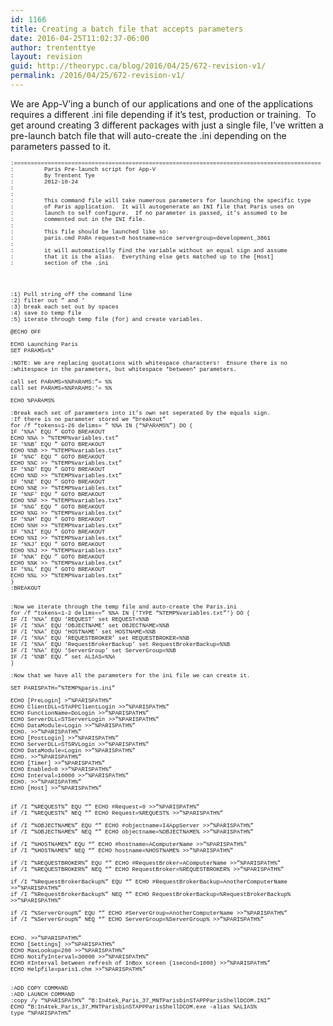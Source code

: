 ```yaml
---
id: 1166
title: Creating a batch file that accepts parameters
date: 2016-04-25T11:02:37-06:00
author: trententtye
layout: revision
guid: http://theorypc.ca/blog/2016/04/25/672-revision-v1/
permalink: /2016/04/25/672-revision-v1/
---
```

We are App-V&#8217;ing a bunch of our applications and one of the applications requires a different .ini file depending if it&#8217;s test, production or training. &nbsp;To get around creating 3 different packages with just a single file, I&#8217;ve written a pre-launch batch file that will auto-create the .ini depending on the parameters passed to it.

<div>
  <span style="font-family: Courier New, Courier, monospace; font-size: xx-small;">:===========================================================================================</span>
</div>

<div>
  <span style="font-family: Courier New, Courier, monospace; font-size: xx-small;">: &nbsp; &nbsp; &nbsp; &nbsp; Paris Pre-launch script for App-V</span>
</div>

<div>
  <span style="font-family: Courier New, Courier, monospace; font-size: xx-small;">: &nbsp; &nbsp; &nbsp; &nbsp; By Trentent Tye</span>
</div>

<div>
  <span style="font-family: Courier New, Courier, monospace; font-size: xx-small;">: &nbsp; &nbsp; &nbsp; &nbsp; 2012-10-24</span>
</div>

<div>
  <span style="font-family: Courier New, Courier, monospace; font-size: xx-small;">:</span>
</div>

<div>
  <span style="font-family: Courier New, Courier, monospace; font-size: xx-small;">:</span>
</div>

<div>
  <span style="font-family: Courier New, Courier, monospace; font-size: xx-small;">: &nbsp; &nbsp; &nbsp; &nbsp; This command file will take numerous parameters for launching the specific type</span>
</div>

<div>
  <span style="font-family: Courier New, Courier, monospace; font-size: xx-small;">: &nbsp; &nbsp; &nbsp; &nbsp; of Paris application. &nbsp;It will autogenerate an INI file that Paris uses on</span>
</div>

<div>
  <span style="font-family: Courier New, Courier, monospace; font-size: xx-small;">: &nbsp; &nbsp; &nbsp; &nbsp; launch to self configure. &nbsp;If no parameter is passed, it&#8217;s assumed to be</span>
</div>

<div>
  <span style="font-family: Courier New, Courier, monospace; font-size: xx-small;">: &nbsp; &nbsp; &nbsp; &nbsp; commented out in the INI file.</span>
</div>

<div>
  <span style="font-family: Courier New, Courier, monospace; font-size: xx-small;">:&nbsp;</span>
</div>

<div>
  <span style="font-family: Courier New, Courier, monospace; font-size: xx-small;">: &nbsp; &nbsp; &nbsp; &nbsp; This file should be launched like so:</span>
</div>

<div>
  <span style="font-family: Courier New, Courier, monospace; font-size: xx-small;">: &nbsp; &nbsp; &nbsp; &nbsp; paris.cmd PARA request=0 hostname=nice servergroup=development_3861</span>
</div>

<div>
  <span style="font-family: Courier New, Courier, monospace; font-size: xx-small;">:</span>
</div>

<div>
  <span style="font-family: Courier New, Courier, monospace; font-size: xx-small;">: &nbsp; &nbsp; &nbsp; &nbsp; it will automatically find the variable without an equal sign and assume</span>
</div>

<div>
  <span style="font-family: Courier New, Courier, monospace; font-size: xx-small;">: &nbsp; &nbsp; &nbsp; &nbsp; that it is the alias. &nbsp;Everything else gets matched up to the [Host]</span>
</div>

<div>
  <span style="font-family: Courier New, Courier, monospace; font-size: xx-small;">: &nbsp; &nbsp; &nbsp; &nbsp; section of the .ini</span>
</div>

<div>
  <span style="font-family: Courier New, Courier, monospace; font-size: xx-small;"><br /></span>
</div>

<div>
  <span style="font-family: Courier New, Courier, monospace; font-size: xx-small;"><br /></span>
</div>

<div>
  <span style="font-family: Courier New, Courier, monospace; font-size: xx-small;"><br /></span>
</div>

<div>
  <span style="font-family: Courier New, Courier, monospace; font-size: xx-small;"><br /></span>
</div>

<div>
  <span style="font-family: Courier New, Courier, monospace; font-size: xx-small;">:1) Pull string off the command line</span>
</div>

<div>
  <span style="font-family: Courier New, Courier, monospace; font-size: xx-small;">:2) filter out &#8221; and &#8216;</span>
</div>

<div>
  <span style="font-family: Courier New, Courier, monospace; font-size: xx-small;">:3) break each set out by spaces</span>
</div>

<div>
  <span style="font-family: Courier New, Courier, monospace; font-size: xx-small;">:4) save to temp file</span>
</div>

<div>
  <span style="font-family: Courier New, Courier, monospace; font-size: xx-small;">:5) iterate through temp file (for) and create variables.</span>
</div>

<div>
  <span style="font-family: Courier New, Courier, monospace; font-size: xx-small;"><br /></span>
</div>

<div>
  <span style="font-family: Courier New, Courier, monospace; font-size: xx-small;">@ECHO OFF</span>
</div>

<div>
  <span style="font-family: Courier New, Courier, monospace; font-size: xx-small;"><br /></span>
</div>

<div>
  <span style="font-family: Courier New, Courier, monospace; font-size: xx-small;">ECHO Launching Paris</span>
</div>

<div>
  <span style="font-family: Courier New, Courier, monospace; font-size: xx-small;">SET PARAMS=%*</span>
</div>

<div>
  <span style="font-family: Courier New, Courier, monospace; font-size: xx-small;"><br /></span>
</div>

<div>
  <span style="font-family: Courier New, Courier, monospace; font-size: xx-small;">:NOTE: We are replacing quotations with whitespace characters! &nbsp;Ensure there is no</span>
</div>

<div>
  <span style="font-family: Courier New, Courier, monospace; font-size: xx-small;">:whitespace in the parameters, but whitespace *between* parameters.</span>
</div>

<div>
  <span style="font-family: Courier New, Courier, monospace; font-size: xx-small;"><br /></span>
</div>

<div>
  <span style="font-family: Courier New, Courier, monospace; font-size: xx-small;">call set PARAMS=%%PARAMS:&#8221;= %%</span>
</div>

<div>
  <span style="font-family: Courier New, Courier, monospace; font-size: xx-small;">call set PARAMS=%%PARAMS:&#8217;= %%</span>
</div>

<div>
  <span style="font-family: Courier New, Courier, monospace; font-size: xx-small;"><br /></span>
</div>

<div>
  <span style="font-family: Courier New, Courier, monospace; font-size: xx-small;">ECHO %PARAMS%</span>
</div>

<div>
  <span style="font-family: Courier New, Courier, monospace; font-size: xx-small;"><br /></span>
</div>

<div>
  <span style="font-family: Courier New, Courier, monospace; font-size: xx-small;">:Break each set of parameters into it&#8217;s own set seperated by the equals sign.</span>
</div>

<div>
  <span style="font-family: Courier New, Courier, monospace; font-size: xx-small;">:If there is no parameter stored we &#8220;breakout&#8221;</span>
</div>

<div>
  <span style="font-family: Courier New, Courier, monospace; font-size: xx-small;">for /f &#8220;tokens=1-26 delims= &#8221; %%A IN (&#8220;%PARAMS%&#8221;) DO (</span>
</div>

<div>
  <span style="font-family: Courier New, Courier, monospace; font-size: xx-small;">IF &#8216;%%A&#8217; EQU &#8221; GOTO BREAKOUT</span>
</div>

<div>
  <span style="font-family: Courier New, Courier, monospace; font-size: xx-small;">ECHO %%A > &#8220;%TEMP%variables.txt&#8221;</span>
</div>

<div>
  <span style="font-family: Courier New, Courier, monospace; font-size: xx-small;">IF &#8216;%%B&#8217; EQU &#8221; GOTO BREAKOUT</span>
</div>

<div>
  <span style="font-family: Courier New, Courier, monospace; font-size: xx-small;">ECHO %%B >> &#8220;%TEMP%variables.txt&#8221;</span>
</div>

<div>
  <span style="font-family: Courier New, Courier, monospace; font-size: xx-small;">IF &#8216;%%C&#8217; EQU &#8221; GOTO BREAKOUT</span>
</div>

<div>
  <span style="font-family: Courier New, Courier, monospace; font-size: xx-small;">ECHO %%C >> &#8220;%TEMP%variables.txt&#8221;</span>
</div>

<div>
  <span style="font-family: Courier New, Courier, monospace; font-size: xx-small;">IF &#8216;%%D&#8217; EQU &#8221; GOTO BREAKOUT</span>
</div>

<div>
  <span style="font-family: Courier New, Courier, monospace; font-size: xx-small;">ECHO %%D >> &#8220;%TEMP%variables.txt&#8221;</span>
</div>

<div>
  <span style="font-family: Courier New, Courier, monospace; font-size: xx-small;">IF &#8216;%%E&#8217; EQU &#8221; GOTO BREAKOUT</span>
</div>

<div>
  <span style="font-family: Courier New, Courier, monospace; font-size: xx-small;">ECHO %%E >> &#8220;%TEMP%variables.txt&#8221;</span>
</div>

<div>
  <span style="font-family: Courier New, Courier, monospace; font-size: xx-small;">IF &#8216;%%F&#8217; EQU &#8221; GOTO BREAKOUT</span>
</div>

<div>
  <span style="font-family: Courier New, Courier, monospace; font-size: xx-small;">ECHO %%F >> &#8220;%TEMP%variables.txt&#8221;</span>
</div>

<div>
  <span style="font-family: Courier New, Courier, monospace; font-size: xx-small;">IF &#8216;%%G&#8217; EQU &#8221; GOTO BREAKOUT</span>
</div>

<div>
  <span style="font-family: Courier New, Courier, monospace; font-size: xx-small;">ECHO %%G >> &#8220;%TEMP%variables.txt&#8221;</span>
</div>

<div>
  <span style="font-family: Courier New, Courier, monospace; font-size: xx-small;">IF &#8216;%%H&#8217; EQU &#8221; GOTO BREAKOUT</span>
</div>

<div>
  <span style="font-family: Courier New, Courier, monospace; font-size: xx-small;">ECHO %%H >> &#8220;%TEMP%variables.txt&#8221;</span>
</div>

<div>
  <span style="font-family: Courier New, Courier, monospace; font-size: xx-small;">IF &#8216;%%I&#8217; EQU &#8221; GOTO BREAKOUT</span>
</div>

<div>
  <span style="font-family: Courier New, Courier, monospace; font-size: xx-small;">ECHO %%I >> &#8220;%TEMP%variables.txt&#8221;</span>
</div>

<div>
  <span style="font-family: Courier New, Courier, monospace; font-size: xx-small;">IF &#8216;%%J&#8217; EQU &#8221; GOTO BREAKOUT</span>
</div>

<div>
  <span style="font-family: Courier New, Courier, monospace; font-size: xx-small;">ECHO %%J >> &#8220;%TEMP%variables.txt&#8221;</span>
</div>

<div>
  <span style="font-family: Courier New, Courier, monospace; font-size: xx-small;">IF &#8216;%%K&#8217; EQU &#8221; GOTO BREAKOUT</span>
</div>

<div>
  <span style="font-family: Courier New, Courier, monospace; font-size: xx-small;">ECHO %%K >> &#8220;%TEMP%variables.txt&#8221;</span>
</div>

<div>
  <span style="font-family: Courier New, Courier, monospace; font-size: xx-small;">IF &#8216;%%L&#8217; EQU &#8221; GOTO BREAKOUT</span>
</div>

<div>
  <span style="font-family: Courier New, Courier, monospace; font-size: xx-small;">ECHO %%L >> &#8220;%TEMP%variables.txt&#8221;</span>
</div>

<div>
  <span style="font-family: Courier New, Courier, monospace; font-size: xx-small;">)</span>
</div>

<div>
  <span style="font-family: Courier New, Courier, monospace; font-size: xx-small;">:BREAKOUT</span>
</div>

<div>
  <span style="font-family: Courier New, Courier, monospace; font-size: xx-small;"><br /></span>
</div>

<div>
  <span style="font-family: Courier New, Courier, monospace; font-size: xx-small;"><br /></span>
</div>

<div>
  <span style="font-family: Courier New, Courier, monospace; font-size: xx-small;">:Now we iterate through the temp file and auto-create the Paris.ini</span>
</div>

<div>
  <span style="font-family: Courier New, Courier, monospace; font-size: xx-small;">for /f &#8220;tokens=1-2 delims==&#8221; %%A IN (&#8216;TYPE &#8220;%TEMP%variables.txt&#8221;&#8216;) DO (</span>
</div>

<div>
  <span style="font-family: Courier New, Courier, monospace; font-size: xx-small;">IF /I &#8216;%%A&#8217; EQU &#8216;REQUEST&#8217; set REQUEST=%%B</span>
</div>

<div>
  <span style="font-family: Courier New, Courier, monospace; font-size: xx-small;">IF /I &#8216;%%A&#8217; EQU &#8216;OBJECTNAME&#8217; set OBJECTNAME=%%B</span>
</div>

<div>
  <span style="font-family: Courier New, Courier, monospace; font-size: xx-small;">IF /I &#8216;%%A&#8217; EQU &#8216;HOSTNAME&#8217; set HOSTNAME=%%B</span>
</div>

<div>
  <span style="font-family: Courier New, Courier, monospace; font-size: xx-small;">IF /I &#8216;%%A&#8217; EQU &#8216;REQUESTBROKER&#8217; set REQUESTBROKER=%%B</span>
</div>

<div>
  <span style="font-family: Courier New, Courier, monospace; font-size: xx-small;">IF /I &#8216;%%A&#8217; EQU &#8216;RequestBrokerBackup&#8217; set RequestBrokerBackup=%%B</span>
</div>

<div>
  <span style="font-family: Courier New, Courier, monospace; font-size: xx-small;">IF /I &#8216;%%A&#8217; EQU &#8216;ServerGroup&#8217; set ServerGroup=%%B</span>
</div>

<div>
  <span style="font-family: Courier New, Courier, monospace; font-size: xx-small;">IF /I &#8216;%%B&#8217; EQU &#8221; set ALIAS=%%A</span>
</div>

<div>
  <span style="font-family: Courier New, Courier, monospace; font-size: xx-small;">)</span>
</div>

<div>
  <span style="font-family: Courier New, Courier, monospace; font-size: xx-small;"><br /></span>
</div>

<div>
  <span style="font-family: Courier New, Courier, monospace; font-size: xx-small;">:Now that we have all the parameters for the ini file we can create it.</span>
</div>

<div>
  <span style="font-family: Courier New, Courier, monospace; font-size: xx-small;"><br /></span>
</div>

<div>
  <span style="font-family: Courier New, Courier, monospace; font-size: xx-small;">SET PARISPATH=&#8221;%TEMP%paris.ini&#8221;</span>
</div>

<div>
  <span style="font-family: Courier New, Courier, monospace; font-size: xx-small;"><br /></span>
</div>

<div>
  <span style="font-family: Courier New, Courier, monospace; font-size: xx-small;">ECHO [PreLogin] >&#8221;%PARISPATH%&#8221;</span>
</div>

<div>
  <span style="font-family: Courier New, Courier, monospace; font-size: xx-small;">ECHO ClientDLL=STAPPClientLogin >>&#8221;%PARISPATH%&#8221;</span>
</div>

<div>
  <span style="font-family: Courier New, Courier, monospace; font-size: xx-small;">ECHO FunctionName=DoLogin >>&#8221;%PARISPATH%&#8221;</span>
</div>

<div>
  <span style="font-family: Courier New, Courier, monospace; font-size: xx-small;">ECHO ServerDLL=STServerLogin >>&#8221;%PARISPATH%&#8221;</span>
</div>

<div>
  <span style="font-family: Courier New, Courier, monospace; font-size: xx-small;">ECHO DataModule=Login >>&#8221;%PARISPATH%&#8221;</span>
</div>

<div>
  <span style="font-family: Courier New, Courier, monospace; font-size: xx-small;">ECHO. >>&#8221;%PARISPATH%&#8221;</span>
</div>

<div>
  <span style="font-family: Courier New, Courier, monospace; font-size: xx-small;">ECHO [PostLogin] >>&#8221;%PARISPATH%&#8221;</span>
</div>

<div>
  <span style="font-family: Courier New, Courier, monospace; font-size: xx-small;">ECHO ServerDLL=STSRVLogin >>&#8221;%PARISPATH%&#8221;</span>
</div>

<div>
  <span style="font-family: Courier New, Courier, monospace; font-size: xx-small;">ECHO DataModule=Login >>&#8221;%PARISPATH%&#8221;</span>
</div>

<div>
  <span style="font-family: Courier New, Courier, monospace; font-size: xx-small;">ECHO. >>&#8221;%PARISPATH%&#8221;</span>
</div>

<div>
  <span style="font-family: Courier New, Courier, monospace; font-size: xx-small;">ECHO [Timer] >>&#8221;%PARISPATH%&#8221;</span>
</div>

<div>
  <span style="font-family: Courier New, Courier, monospace; font-size: xx-small;">ECHO Enabled=0 >>&#8221;%PARISPATH%&#8221;</span>
</div>

<div>
  <span style="font-family: Courier New, Courier, monospace; font-size: xx-small;">ECHO Interval=10000 >>&#8221;%PARISPATH%&#8221;</span>
</div>

<div>
  <span style="font-family: Courier New, Courier, monospace; font-size: xx-small;">ECHO. >>&#8221;%PARISPATH%&#8221;</span>
</div>

<div>
  <span style="font-family: Courier New, Courier, monospace; font-size: xx-small;">ECHO [Host] >>&#8221;%PARISPATH%&#8221;</span>
</div>

<div>
  <span style="font-family: Courier New, Courier, monospace; font-size: xx-small;"><br /></span>
</div>

<div>
  <span style="font-family: Courier New, Courier, monospace; font-size: xx-small;"><br /></span>
</div>

<div>
  <span style="font-family: Courier New, Courier, monospace; font-size: xx-small;">if /I &#8220;%REQUEST%&#8221; EQU &#8220;&#8221; ECHO #Request=0 >>&#8221;%PARISPATH%&#8221;</span>
</div>

<div>
  <span style="font-family: Courier New, Courier, monospace; font-size: xx-small;">if /I &#8220;%REQUEST%&#8221; NEQ &#8220;&#8221; ECHO Request=%REQUEST% >>&#8221;%PARISPATH%&#8221;</span>
</div>

<div>
  <span style="font-family: Courier New, Courier, monospace; font-size: xx-small;"><br /></span>
</div>

<div>
  <span style="font-family: Courier New, Courier, monospace; font-size: xx-small;">if /I &#8220;%OBJECTNAME%&#8221; EQU &#8220;&#8221; ECHO #objectname=I4AppServer >>&#8221;%PARISPATH%&#8221;</span>
</div>

<div>
  <span style="font-family: Courier New, Courier, monospace; font-size: xx-small;">if /I &#8220;%OBJECTNAME%&#8221; NEQ &#8220;&#8221; ECHO objectname=%OBJECTNAME% >>&#8221;%PARISPATH%&#8221;</span>
</div>

<div>
  <span style="font-family: Courier New, Courier, monospace; font-size: xx-small;"><br /></span>
</div>

<div>
  <span style="font-family: Courier New, Courier, monospace; font-size: xx-small;">if /I &#8220;%HOSTNAME%&#8221; EQU &#8220;&#8221; ECHO #hostname=AComputerName >>&#8221;%PARISPATH%&#8221;</span>
</div>

<div>
  <span style="font-family: Courier New, Courier, monospace; font-size: xx-small;">if /I &#8220;%HOSTNAME%&#8221; NEQ &#8220;&#8221; ECHO hostname=%HOSTNAME% >>&#8221;%PARISPATH%&#8221;</span>
</div>

<div>
  <span style="font-family: Courier New, Courier, monospace; font-size: xx-small;"><br /></span>
</div>

<div>
  <span style="font-family: Courier New, Courier, monospace; font-size: xx-small;">if /I &#8220;%REQUESTBROKER%&#8221; EQU &#8220;&#8221; ECHO #RequestBroker=AComputerName >>&#8221;%PARISPATH%&#8221;</span>
</div>

<div>
  <span style="font-family: Courier New, Courier, monospace; font-size: xx-small;">if /I &#8220;%REQUESTBROKER%&#8221; NEQ &#8220;&#8221; ECHO RequestBroker=%REQUESTBROKER% >>&#8221;%PARISPATH%&#8221;</span>
</div>

<div>
  <span style="font-family: Courier New, Courier, monospace; font-size: xx-small;"><br /></span>
</div>

<div>
  <span style="font-family: Courier New, Courier, monospace; font-size: xx-small;">if /I &#8220;%RequestBrokerBackup%&#8221; EQU &#8220;&#8221; ECHO #RequestBrokerBackup=AnotherComputerName >>&#8221;%PARISPATH%&#8221;</span>
</div>

<div>
  <span style="font-family: Courier New, Courier, monospace; font-size: xx-small;">if /I &#8220;%RequestBrokerBackup%&#8221; NEQ &#8220;&#8221; ECHO RequestBrokerBackup=%RequestBrokerBackup% >>&#8221;%PARISPATH%&#8221;</span>
</div>

<div>
  <span style="font-family: Courier New, Courier, monospace; font-size: xx-small;"><br /></span>
</div>

<div>
  <span style="font-family: Courier New, Courier, monospace; font-size: xx-small;">if /I &#8220;%ServerGroup%&#8221; EQU &#8220;&#8221; ECHO #ServerGroup=AnotherComputerName >>&#8221;%PARISPATH%&#8221;</span>
</div>

<div>
  <span style="font-family: Courier New, Courier, monospace; font-size: xx-small;">if /I &#8220;%ServerGroup%&#8221; NEQ &#8220;&#8221; ECHO ServerGroup=%ServerGroup% >>&#8221;%PARISPATH%&#8221;</span>
</div>

<div>
  <span style="font-family: Courier New, Courier, monospace; font-size: xx-small;"><br /></span>
</div>

<div>
  <span style="font-family: Courier New, Courier, monospace; font-size: xx-small;"><br /></span>
</div>

<div>
  <span style="font-family: Courier New, Courier, monospace; font-size: xx-small;">ECHO. >>&#8221;%PARISPATH%&#8221;</span>
</div>

<div>
  <span style="font-family: Courier New, Courier, monospace; font-size: xx-small;">ECHO [Settings] >>&#8221;%PARISPATH%&#8221;</span>
</div>

<div>
  <span style="font-family: Courier New, Courier, monospace; font-size: xx-small;">ECHO MaxLookup=200 >>&#8221;%PARISPATH%&#8221;</span>
</div>

<div>
  <span style="font-family: Courier New, Courier, monospace; font-size: xx-small;">ECHO NotifyInterval=30000 >>&#8221;%PARISPATH%&#8221;</span>
</div>

<div>
  <span style="font-family: Courier New, Courier, monospace; font-size: xx-small;">ECHO #Interval between refresh of InBox screen (1second=1000) >>&#8221;%PARISPATH%&#8221;</span>
</div>

<div>
  <span style="font-family: Courier New, Courier, monospace; font-size: xx-small;">ECHO Helpfile=paris1.chm >>&#8221;%PARISPATH%&#8221;</span>
</div>

<div>
  <span style="font-family: Courier New, Courier, monospace; font-size: xx-small;"><br /></span>
</div>

<div>
  <span style="font-family: Courier New, Courier, monospace; font-size: xx-small;"><br /></span>
</div>

<div>
  <span style="font-family: Courier New, Courier, monospace; font-size: xx-small;">:ADD COPY COMMAND</span>
</div>

<div>
  <span style="font-family: Courier New, Courier, monospace; font-size: xx-small;">:ADD LAUNCH COMMAND</span>
</div>

<div>
  <span style="font-family: Courier New, Courier, monospace; font-size: xx-small;">:copy /y &#8220;%PARISPATH%&#8221; &#8220;B:In4tek_Paris_37_MNTParisbinSTAPPParisShellDCOM.INI&#8221;</span>
</div>

<div>
  <span style="font-family: Courier New, Courier, monospace; font-size: xx-small;">ECHO &#8220;B:In4tek_Paris_37_MNTParisbinSTAPPParisShellDCOM.exe -alias %ALIAS%</span>
</div>

<div>
  <span style="font-family: Courier New, Courier, monospace; font-size: xx-small;">type &#8220;%PARISPATH%&#8221;</span>
</div>

<div>
</div>

<div>
</div>

<!-- AddThis Advanced Settings generic via filter on the_content -->

<!-- AddThis Share Buttons generic via filter on the_content -->